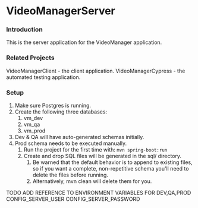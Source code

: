 # VideoManagerServer

### Introduction

This is the server application for the VideoManager application.

### Related Projects

VideoManagerClient - the client application.
VideoManagerCypress - the automated testing application.

### Setup

1. Make sure Postgres is running.
2. Create the following three databases:
    1. vm_dev
    2. vm_qa
    3. vm_prod
3. Dev & QA will have auto-generated schemas initially.
4. Prod schema needs to be executed manually.
    1. Run the project for the first time with: `mvn spring-boot:run`
    2. Create and drop SQL files will be generated in the sql/ directory.
        1. Be warned that the default behavior is to append to existing files, so if you want a complete, non-repetitive schema you'll need to delete the files before running.
        2. Alternatively, mvn clean will delete them for you.
        
TODO
ADD REFERENCE TO ENVIRONMENT VARIABLES FOR DEV,QA,PROD
CONFIG_SERVER_USER
CONFIG_SERVER_PASSWORD
